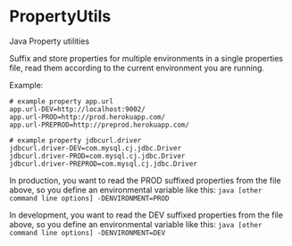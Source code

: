 # PropertyUtils
Java Property utilities

Suffix and store properties for multiple environments in a single properties file, read them according to the current environment you are running.

Example:

```
# example property app.url
app.url-DEV=http://localhost:9002/
app.url-PROD=http://prod.herokuapp.com/
app.url-PREPROD=http://preprod.herokuapp.com/

# example property jdbcurl.driver
jdbcurl.driver-DEV=com.mysql.cj.jdbc.Driver
jdbcurl.driver-PROD=com.mysql.cj.jdbc.Driver
jdbcurl.driver-PREPROD=com.mysql.cj.jdbc.Driver
```

In production, you want to read the PROD suffixed properties from the file above, so you define an environmental variable like this:
```java [other command line options] -DENVIRONMENT=PROD```

In development, you want to read the DEV suffixed properties from the file above, so you define an environmental variable like this:
```java [other command line options] -DENVIRONMENT=DEV```

